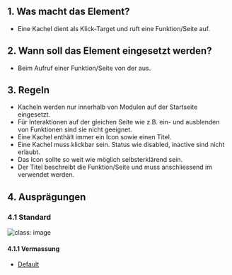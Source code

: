 ## 1. Was macht das Element?
*   Eine Kachel dient als Klick-Target und ruft eine Funktion/Seite auf.

## 2. Wann soll das Element eingesetzt werden?
*   Beim Aufruf einer Funktion/Seite von der aus.

## 3. Regeln
*   Kacheln werden nur innerhalb von Modulen auf der Startseite eingesetzt.
*   Für Interaktionen auf der gleichen Seite wie z.B. ein- und ausblenden von Funktionen sind sie nicht geeignet.
*   Eine Kachel enthält immer ein Icon sowie einen Titel.
*   Eine Kachel muss klickbar sein. Status wie disabled, inactive sind nicht erlaubt.
*   Das Icon sollte so weit wie möglich selbsterklärend sein.
*   Der Titel beschreibt die Funktion/Seite und muss anschliessend im verwendet werden.

## 4. Ausprägungen
### 4.1 Standard
![](https://raw.githubusercontent.com/sbb-design-systems/sbb-design-system/master/mobile/elements/card/images/ME20_Standard.png 'class: image')


#### 4.1.1 Vermassung
*   [Default](https://sbb.invisionapp.com/d/main#/console/14051805/313167012/inspect)